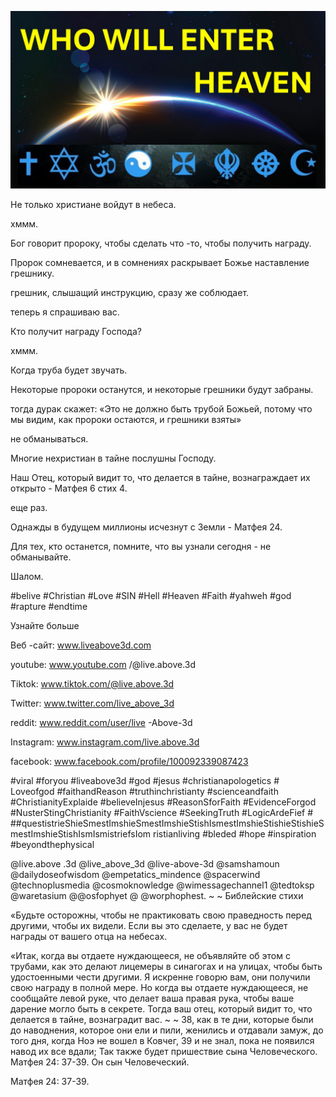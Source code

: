 ![Video cover image](../cover.jpg "cover photo")

Не только христиане войдут в небеса.

хммм.

Бог говорит пророку, чтобы сделать что -то, чтобы получить награду.

Пророк сомневается, и в сомнениях раскрывает Божье наставление грешнику.

грешник, слышащий инструкцию, сразу же соблюдает.

теперь я спрашиваю вас.

Кто получит награду Господа?

хммм.

Когда труба будет звучать.

Некоторые пророки останутся, и некоторые грешники будут забраны.

тогда дурак скажет: «Это не должно быть трубой Божьей, потому что мы видим, как пророки остаются, и грешники взяты»

не обманываться.

Многие нехристиан в тайне послушны Господу.

Наш Отец, который видит то, что делается в тайне, вознаграждает их открыто - Матфея 6 стих 4.

еще раз.

Однажды в будущем миллионы исчезнут с Земли - Матфея 24.

Для тех, кто останется, помните, что вы узнали сегодня - не обманывайте.

Шалом.

#belive #Christian #Love #SIN #Hell #Heaven #Faith #yahweh #god #rapture #endtime


Узнайте больше


Веб -сайт: www.liveabove3d.com

youtube: www.youtube.com /@live.above.3d

Tiktok: www.tiktok.com/@live.above.3d

Twitter: www.twitter.com/live_above_3d

reddit: www.reddit.com/user/live -Above-3d

Instagram: www.instagram.com/live.above.3d

facebook: www.facebook.com/profile/100092339087423

#viral #foryou #liveabove3d #god #jesus #christianapologetics # Loveofgod #faithandReason #truthinchristianty #scienceandfaith #ChristianityExplaide #believeInjesus #ReasonSforFaith #EvidenceForgod #NusterStingChristianity #FaithVscience #SeekingTruth #LogicArdeFief # ##questistrieShieSmestImshieSmestImshieStishIsmestImshieStishieStishieSmestImshieStishIsmIsmistriefsIom ristianliving #bleded #hope #inspiration #beyondthephysical

@live.above .3d @live_above_3d @live-above-3d @samshamoun @dailydoseofwisdom @empetatics_mindence @spacerwind @technoplusmedia @cosmoknowledge @wimessagechannel1 @tedtoksp @waretasium @@osfophyet @ @worphophest. ~ ~ Библейские стихи

«Будьте осторожны, чтобы не практиковать свою праведность перед другими, чтобы их видели. Если вы это сделаете, у вас не будет награды от вашего отца на небесах.


«Итак, когда вы отдаете нуждающееся, не объявляйте об этом с трубами, как это делают лицемеры в синагогах и на улицах, чтобы быть удостоенными чести другими. Я искренне говорю вам, они получили свою награду в полной мере. Но когда вы отдаете нуждающееся, не сообщайте левой руке, что делает ваша правая рука, чтобы ваше дарение могло быть в секрете. Тогда ваш отец, который видит то, что делается в тайне, вознаградит вас. ~ ~
38, как в те дни, которые были до наводнения, которое они ели и пили, женились и отдавали замуж, до того дня, когда Ноэ не вошел в Ковчег,
39 и не знал, пока не появился навод их все вдали; Так также будет пришествие сына Человеческого.
Матфея 24: 37-39. Он сын Человеческий.

Матфея 24: 37-39.

